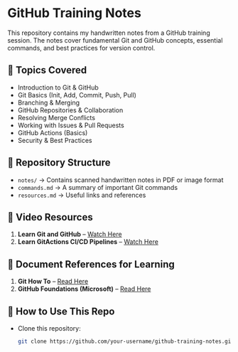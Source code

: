 # GitHub Training Notes

This repository contains my handwritten notes from a GitHub training session. The notes cover fundamental Git and GitHub concepts, essential commands, and best practices for version control.

## 📌 Topics Covered
- Introduction to Git & GitHub
- Git Basics (Init, Add, Commit, Push, Pull)
- Branching & Merging
- GitHub Repositories & Collaboration
- Resolving Merge Conflicts
- Working with Issues & Pull Requests
- GitHub Actions (Basics)
- Security & Best Practices

## 📂 Repository Structure
- `notes/` → Contains scanned handwritten notes in PDF or image format
- `commands.md` → A summary of important Git commands
- `resources.md` → Useful links and references

## 🎥 Video Resources
1. **Learn Git and GitHub** – [Watch Here](https://www.youtube.com/watch?v=BRLelBzKP7I&list=PLJHvhC6LQuHvv9HvIZ-gxXGWfnHwIzoT_)  
2. **Learn GitActions CI/CD Pipelines** – [Watch Here](https://www.youtube.com/watch?v=R8_veQiYBjI)  

## 📄 Document References for Learning
1. **Git How To** – [Read Here](https://githowto.com/)  
2. **GitHub Foundations (Microsoft)** – [Read Here](https://learn.microsoft.com/en-us/training/paths/github-foundations/)  

## 🚀 How to Use This Repo
- Clone this repository:  
  ```bash
  git clone https://github.com/your-username/github-training-notes.git
